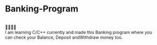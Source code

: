 <h1> Banking-Program </h1> <br>
🏦🏦🏦🏦 <br>
I am learning C/C++ currently and made this Banking program where you can check your Balance, Deposit andWithdraw money too.

